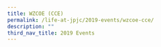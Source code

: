 ```yaml
---
title: WZCOE (CCE)
permalink: /life-at-jpjc/2019-events/wzcoe-cce/
description: ""
third_nav_title: 2019 Events
---
```

